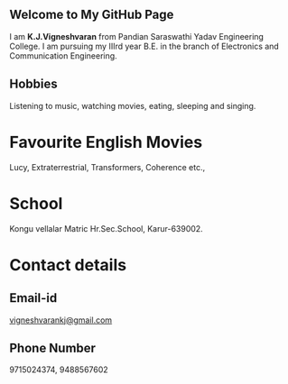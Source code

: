 ## Welcome to My GitHub Page

I am **K.J.Vigneshvaran** from Pandian Saraswathi Yadav Engineering College. I am pursuing my IIIrd year B.E. in the branch of Electronics and Communication Engineering.

## Hobbies
Listening to music, watching movies, eating, sleeping and singing.

# Favourite English Movies
Lucy, Extraterrestrial, Transformers, Coherence etc.,

# School
Kongu vellalar Matric Hr.Sec.School, Karur-639002.

# Contact details
## Email-id
vigneshvarankj@gmail.com

## Phone Number
9715024374, 9488567602
